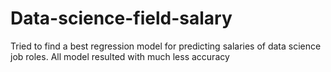 # Data-science-field-salary
Tried to find a best regression model for predicting salaries of data science job roles. All model resulted with much less accuracy
